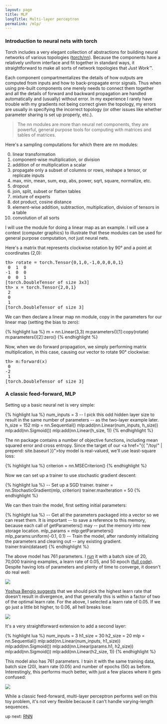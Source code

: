 ```yaml
---
layout: page
title: MLP
longTitle: Multi-layer perceptron
permalink: /mlp/
---
```


### Introduction to neural nets with torch

Torch includes a very elegant collection of abstractions for building neural networks of various topologies ([torch/nn](https://github.com/torch/nn)). Because the components have a relatively uniform interface and fit together in standard ways, it straightforward to make all sorts of network topologies that
<em>Just Work&trade;</em>.

Each component compartmentalizes the details of how outputs are computed from inputs and how to back-propagate error signals. Thus when using pre-built components one merely needs to connect them together and all the details of forward and backward propagation are handled automatically and (usually) without error. In my experience I rarely have trouble with my gradients not being correct given the topology, my errors are usually in specifying the incorrect topology (or other issues like whether parameter sharing is set up properly, etc.).

> The <span class='fw'>nn</span> modules are more than neural net components, they are powerful, general purpose tools for computing with matrices and tables of matrices.

Here's a sampling computations for which there are <span class='fw'>nn</span> modules:

0. linear transformation
0. component-wise multiplication, or division
0. addition of or multiplication a scalar
0. propagate only a subset of columns or rows, reshape a tensor, or replicate inputs
0. max, min, mean, sum, exp, abs, power, sqrt, square, normalize, etc.
0. dropout
0. join, split, subset or flatten tables
0. mixture of experts
0. dot product, cosine distance
0. element-wise addition, subtraction, multiplication, division of tensors in a table
0. convolution of all sorts

I will use the module for doing a linear map as an example. I will use a context (computer graphics) to illustrate that these modules can be used for general purpose computation, not just neural nets.

Here's a matrix that represents clockwise rotation by 90&deg; and a point at coordinates (2,0):

<pre>
th> rotate = torch.Tensor{0,1,0,-1,0,0,0,0,1}
 0  1  0
-1  0  0
 0  0  1
[torch.DoubleTensor of size 3x3]
th> x = torch.Tensor{2,0,1}
 2
 0
 1
[torch.DoubleTensor of size 3]
</pre>

We can then declare a linear map nn module, copy in the parameters for our linear map (setting the bias to zero):

{% highlight lua %}
m = nn.Linear(3,3)
m:parameters()[1]:copy(rotate)
m:parameters()[2]:zero()
{% endhighlight %}

Now, when we do forward propagation, we simply performing matrix multiplication, in this case, causing our vector to rotate 90&deg; clockwise:

<pre>
th> m:forward(x)
 0
-2
 1
[torch.DoubleTensor of size 3]
</pre>

### A classic feed-forward, MLP

Setting up a basic neural net is very simple:

{% highlight lua %}
num_inputs = 3
-- I pick this odd hidden layer size to result in the same number of parameters
-- as the two-layer example later.
h_size = 152
mlp = nn.Sequential()
mlp:add(nn.Linear(num_inputs, h_size))
mlp:add(nn.Sigmoid())
mlp:add(nn.Linear(h_size, 1))
{% endhighlight %}

The <span class='fw'>nn</span> package contains a number of objective functions, including mean squared error and cross entropy. Since the target of our <a href="{{ "/toy/" | prepend: site.baseurl }}">toy model</a> is real-valued, we'll use least-square loss:

{% highlight lua %}
criterion = nn.MSECriterion()
{% endhighlight %}

Now we can set up a trainer to use stochastic gradient descent:

{% highlight lua %}
-- Set up a SGD trainer.
trainer = nn.StochasticGradient(mlp, criterion)
trainer.maxIteration = 50
{% endhighlight %}

We can then train the model, first setting initial parameters:

{% highlight lua %}
-- Get all the parameters packaged into a vector so we can reset them. It is important
-- to save a reference to this memory, because each call of getParameters() may
-- put the memory into new storage location.
mlp_params = mlp:getParameters()
mlp_params:uniform(-0.1, 0.1)
-- Train the model, after randomly initializing the parameters and clearing out
-- any existing gradient.
trainer:train(dataset)
{% endhighlight %}

The above model has 761 parameters. I [run](https://github.com/kbullaughey/lstm-play/blob/master/toys/mlp/model-1_layer.sh) it with a batch size of 20, 70,000 training examples, a learn rate of 0.05, and 50 epoch ([full code](https://github.com/kbullaughey/lstm-play/blob/master/toys/mlp/model-1_layer.lua)). Despite having lots of parameters and plenty of time to converge, it doesn't do real well:

<div class="standard-image">
  <img src="{{"/assets/mlp/model-1_layer-1.png" | prepend: site.baseurl }}">
</div>

[Yoshua Bengio suggests](http://arxiv.org/pdf/1206.5533v2.pdf) that we should pick the highest learn rate that doesn't result in divergence, and that generally this is within a factor of two of the optimal learn rate. For the above, I selected a learn rate of 0.05. If we go just a little bit higher, to 0.06, all hell breaks lose:

<div class="standard-image">
  <img src="{{"/assets/mlp/model-1_layer-fail-1.png" | prepend: site.baseurl }}">
</div>

It's a very straightforward extension to add a second layer:

{% highlight lua %}
num_inputs = 3
h1_size = 30
h2_size = 20
mlp = nn.Sequential()
mlp:add(nn.Linear(num_inputs, h1_size))
mlp:add(nn.Sigmoid())
mlp:add(nn.Linear(params.h1, h2_size))
mlp:add(nn.Sigmoid())
mlp:add(nn.Linear(h2_size, 1))
{% endhighlight %}

This model also has 761 parameters. I train it with the same training data, batch size (20), learn rate (0.05) and number of epochs (50) as before. Interestingly, this performs much better, with just a few places where it gets confused:

<div class="standard-image">
  <img src="{{"/assets/mlp/model-2_layer-1.png" | prepend: site.baseurl }}">
</div>

While a classic feed-forward, multi-layer perceptron performs well on this toy problem, it's not very flexible because it can't handle varying-length sequences.

<div class='next-page text-center'>
  up next: <a class='page-link' href="{{ "/rnn/" | prepend: site.baseurl }}">RNN</a>
</div>

